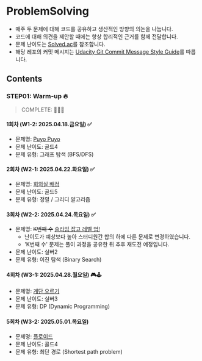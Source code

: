 # ProblemSolving
* 매주 두 문제에 대해 코드를 공유하고 생산적인 방향의 의논을 나눕니다.
* 코드에 대해 의견을 제안할 때에는 항상 합리적인 근거를 함께 전달합니다.
* 문제 난이도는 [Solved.ac](https://solved.ac/guideline)를 참조합니다.
* 해당 레포의 커밋 메시지는 [Udacity Git Commit Message Style Guide](https://udacity.github.io/git-styleguide/)를 따릅니다.

## Contents
### STEP01: Warm-up 🔥
> COMPLETE: 🥇🥇🥈
#### 1회차 (W1-2: 2025.04.18.금요일) ✅
- 문제명: [Puyo Puyo](https://www.acmicpc.net/problem/11559)
- 문제 난이도: 골드4
- 문제 유형: 그래프 탐색 (BFS/DFS)

#### 2회차 (W2-1: 2025.04.22.화요일) ✅
- 문제명: [회의실 배정](https://www.acmicpc.net/problem/1931)
- 문제 난이도: 골드5
- 문제 유형: 정렬 / 그리디 알고리즘

#### 3회차 (W2-2: 2025.04.24.목요일) ✅
- 문제명: ~~K번째 수~~ [슬라임 잡고 레벨 업!](https://www.acmicpc.net/problem/29717)
  - 난이도가 예상보다 높아 스터디원간 합의 하에 다른 문제로 변경하였습니다.
  - 'K번째 수' 문제는 풀이 과정을 공유한 뒤 추후 재도전 예정입니다.
- 문제 난이도: 실버2
- 문제 유형: 이진 탐색 (Binary Search)

#### 4회차 (W3-1: 2025.04.28.월요일) 🎮🕹️
- 문제명: [계단 오르기](https://www.acmicpc.net/problem/2579)
- 문제 난이도: 실버3
- 문제 유형: DP (Dynamic Programming)

#### 5회차 (W3-2: 2025.05.01.목요일) 
- 문제명: [플로이드](https://www.acmicpc.net/problem/11404)
- 문제 난이도: 골드4
- 문제 유형: 최단 경로 (Shortest path problem)

